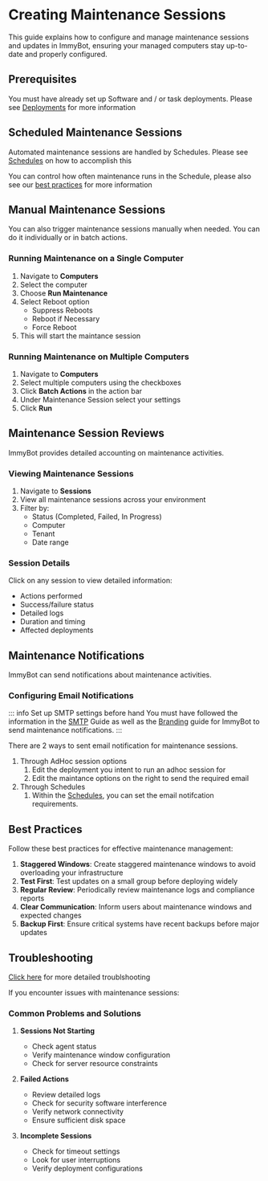 # Creating Maintenance Sessions

This guide explains how to configure and manage maintenance sessions and updates in ImmyBot, ensuring your managed computers stay up-to-date and properly configured.

## Prerequisites

You must have already set up Software and / or task deployments.
Please see [Deployments](/Documentation/HowToGuides/Creating-managing-deployments) for more information

## Scheduled Maintenance Sessions

Automated maintenance sessions are handled by Schedules. Please see [Schedules](/Documentation/HowToGuides/schedules.md) on how to accomplish this

You can control how often maintenance runs in the Schedule, please also see our [best practices](/Documentation/GettingStarted/instance-best-practices.html#scheduled-maintenance) for more information

## Manual Maintenance Sessions

You can also trigger maintenance sessions manually when needed. You can do it individually or in batch actions.

### Running Maintenance on a Single Computer

1. Navigate to **Computers**
2. Select the computer
3. Choose **Run Maintenance**
4. Select Reboot option
   - Suppress Reboots
   - Reboot if Necessary
   - Force Reboot
5. This will start the maintance session

### Running Maintenance on Multiple Computers

1. Navigate to **Computers**
2. Select multiple computers using the checkboxes
3. Click **Batch Actions** in the action bar
4. Under Maintenance Session select your settings
5. Click **Run**

## Maintenance Session Reviews

ImmyBot provides detailed accounting on maintenance activities.

### Viewing Maintenance Sessions

1. Navigate to **Sessions**
2. View all maintenance sessions across your environment
3. Filter by:
   - Status (Completed, Failed, In Progress)
   - Computer
   - Tenant
   - Date range

### Session Details

Click on any session to view detailed information:

- Actions performed
- Success/failure status
- Detailed logs
- Duration and timing
- Affected deployments

## Maintenance Notifications

ImmyBot can send notifications about maintenance activities.

### Configuring Email Notifications
::: info Set up SMTP settings before hand
You must have followed the information in the [SMTP](/Documentation/HowToGuides/smtp) Guide as well as the [Branding](/Documentation/HowToGuides/branding) guide for ImmyBot to send maintenance notifications.
:::

There are 2 ways to sent email notification for maintenance sessions.
1. Through AdHoc session options
   1. Edit the deployment you intent to run an adhoc session for
   2. Edit the maintance options on the right to send the required email
2. Through Schedules
   1. Within the [Schedules](/Documentation/HowToGuides/schedules), you can set the email notifcation requirements.


## Best Practices

Follow these best practices for effective maintenance management:

1. **Staggered Windows**: Create staggered maintenance windows to avoid overloading your infrastructure
2. **Test First**: Test updates on a small group before deploying widely
3. **Regular Review**: Periodically review maintenance logs and compliance reports
4. **Clear Communication**: Inform users about maintenance windows and expected changes
5. **Backup First**: Ensure critical systems have recent backups before major updates

## Troubleshooting

[Click here](/Documentation/Troubleshooting/troubleshooting) for more detailed troublshooting

If you encounter issues with maintenance sessions:

### Common Problems and Solutions

1. **Sessions Not Starting**
   - Check agent status
   - Verify maintenance window configuration
   - Check for server resource constraints

2. **Failed Actions**
   - Review detailed logs
   - Check for security software interference
   - Verify network connectivity
   - Ensure sufficient disk space

3. **Incomplete Sessions**
   - Check for timeout settings
   - Look for user interruptions
   - Verify deployment configurations
